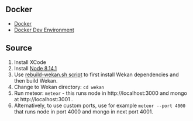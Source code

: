 ## Docker

- [Docker](https://github.com/wekan/wekan/wiki/Docker)
- [Docker Dev Environment](https://github.com/wekan/wekan-dev)

## Source

1. Install XCode
2. Install [Node 8.14.1](https://nodejs.org/en/)
3. Use [rebuild-wekan.sh script](https://github.com/wekan/wekan/blob/edge/releases/virtualbox/rebuild-wekan.sh) to first install Wekan dependencies and then build Wekan.
4. Change to Wekan directory: `cd wekan`
5. Run meteor: `meteor` - this runs node in http://localhost:3000 and mongo at http://localhost:3001 .
6. Alternatively, to use custom ports, use for example `meteor --port 4000` that runs node in port 4000 and mongo in next port 4001.